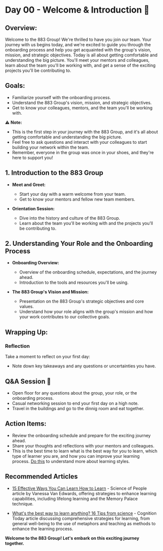 # Day 00 - Welcome & Introduction :dart:

## **Overview:**
Welcome to the 883 Group! We're thrilled to have you join our team. Your journey with us begins today, and we're excited to guide you through the onboarding process and help you get acquainted with the group's vision, mission, and strategic objectives.
Today is all about getting comfortable and understanding the big picture. You'll meet your mentors and colleagues, learn about the team you'll be working with, and get a sense of the exciting projects you'll be contributing to.

## **Goals:**
- Familiarize yourself with the onboarding process.
- Understand the 883 Group's vision, mission, and strategic objectives.
- Get to know your colleagues, mentors, and the team you'll be working with.

:warning: **Note:**
- This is the first step in your journey with the 883 Group, and it's all about getting comfortable and understanding the big picture.
- Feel free to ask questions and interact with your colleagues to start building your network within the team.
- Remember, everyone in the group was once in your shoes, and they're here to support you!

## 1. Introduction to the 883 Group

- **Meet and Greet:**
  - Start your day with a warm welcome from your team.
  - Get to know your mentors and fellow new team members.

- **Orientation Session:**
  - Dive into the history and culture of the 883 Group.
  - Learn about the team you'll be working with and the projects you'll be contributing to.

## 2. Understanding Your Role and the Onboarding Process

- **Onboarding Overview:**
  - Overview of the onboarding schedule, expectations, and the journey ahead.
  - Introduction to the tools and resources you'll be using.

- **The 883 Group's Vision and Mission:**
  - Presentation on the 883 Group's strategic objectives and core values.
  - Understand how your role aligns with the group's mission and how your work contributes to our collective goals.

## Wrapping Up:
### Reflection
Take a moment to reflect on your first day:
- Note down key takeaways and any questions or uncertainties you have.

## Q&A Session :raising_hand:
  - Open floor for any questions about the group, your role, or the onboarding process.
  - Casual networking session to end your first day on a high note.
  - Travel in the buildings and go to the dinnig room and eat together.

## Action Items:
- Review the onboarding schedule and prepare for the exciting journey ahead.
- Share your thoughts and reflections with your mentors and colleagues.
- This is the best time to learn what is the best way for you to learn, which type of learner you are, and how you can improve your learning process. [Do this](https://www.verywellmind.com/what-is-your-learning-style-2795153) to understand more about learning styles.

## Recommended Articles

- [15 Effective Ways You Can Learn How to Learn](https://www.scienceofpeople.com/learn/) - Science of People article by Vanessa Van Edwards, offering strategies to enhance learning capabilities, including lifelong learning and the Memory Palace technique.

- [What's the best way to learn anything? 16 Tips from science](https://cognitiontoday.com/whats-the-best-way-to-learn-anything-16-tips-from-science/) - Cognition Today article discussing comprehensive strategies for learning, from general well-being to the use of metaphors and teaching as methods to enhance the learning process.


**Welcome to the 883 Group! Let's embark on this exciting journey together.**
